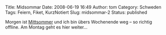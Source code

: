 Title: Midsommar
Date: 2008-06-19 16:49
Author: tom
Category: Schweden
Tags: Feiern, Fiket, KurzNotiert
Slug: midsommar-2
Status: published

Morgen ist [Mittsommer](http://www.fiket.de/2006/06/23/mittsommer/) und
ich bin übers Wochenende weg – so richtig offline. Am Montag geht es
hier weiter…

